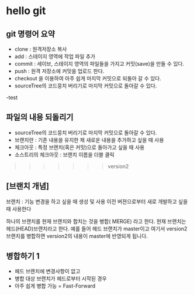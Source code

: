 # hello git

## git 명령어 요약

- clone : 원격저장소 복사
- add : 스테이지 영역에 작업 파일 추가 
- commit : 세이브, 스테이지 영역의 파일들을 가지고 커밋(save)을 만들 수 있다.
- push : 원격 저장소에 커밋을 업로드 한다.
- checkout 을 이용하여 아주 쉽게 마지막 커밋으로 되돌아 갈 수 있다.
- sourceTree의 코드뭉치 버리기로 마지막 커밋으로 돌아갈 수 있다.

-test

## 파일의 내용 되돌리기
- sourceTree의 코드뭉치 버리기로 마지막 커밋으로 돌아갈 수 있다.
- 브랜치란 : 기존 내용을 유지한 채 새로운 내용을 추가하고 싶을 때 사용
- 체크아웃 : 특정 브랜치(혹은 커밋)으로 돌아가고 싶을 때 사용
- 소스트리의 체크아웃 : 브랜치 이름을 더블 클릭
>>>>>>> version2

## [브랜치 개념]
브랜치 : 기능 변경을 하고 싶을 때 생성 및 사용
이전 버젼으로부터 새로 개발하고 싶을때 사용한다

하나의 브랜치를 현재 브랜치와 합치는 것을 병합( MERGE) 라고 한다.
현재 브랜치는 헤드(HEAD)브랜치라고 한다.
예를 들어 헤드 브랜치가 master이고 여기서 version2브랜치를 병합하면 version2의 내용이 master에 반영되게 됩니다.


## 병합하기 1

- 헤드 브랜치에 변경사항이 없고
- 병합 대상 브랜치가 헤드로부터 시작된 경우
- 아주 쉽게 병합 가능 = Fast-Forward